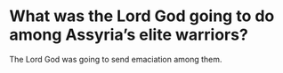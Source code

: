 # What was the Lord God going to do among Assyria’s elite warriors?

The Lord God was going to send emaciation among them.
